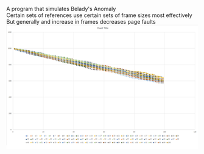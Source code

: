 A program that simulates Belady's Anomaly  
Certain sets of references use certain sets of frame sizes most effectively 
But generally and increase in frames decreases page faults    
![Graph of program results](Beladys.png)
